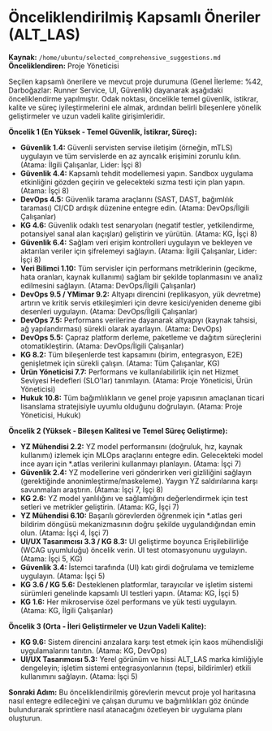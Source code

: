 # Önceliklendirilmiş Kapsamlı Öneriler (ALT_LAS)

**Kaynak:** `/home/ubuntu/selected_comprehensive_suggestions.md`
**Önceliklendiren:** Proje Yöneticisi

Seçilen kapsamlı önerilere ve mevcut proje durumuna (Genel İlerleme: %42, Darboğazlar: Runner Service, UI, Güvenlik) dayanarak aşağıdaki önceliklendirme yapılmıştır. Odak noktası, öncelikle temel güvenlik, istikrar, kalite ve süreç iyileştirmelerini ele almak, ardından belirli bileşenlere yönelik geliştirmeler ve uzun vadeli kalite girişimleridir.

**Öncelik 1 (En Yüksek - Temel Güvenlik, İstikrar, Süreç):**

*   **Güvenlik 1.4:** Güvenli servisten servise iletişim (örneğin, mTLS) uygulayın ve tüm servislerde en az ayrıcalık erişimini zorunlu kılın. (Atama: İlgili Çalışanlar, Lider: İşçi 8)
*   **Güvenlik 4.4:** Kapsamlı tehdit modellemesi yapın. Sandbox uygulama etkinliğini gözden geçirin ve gelecekteki sızma testi için plan yapın. (Atama: İşçi 8)
*   **DevOps 4.5:** Güvenlik tarama araçlarını (SAST, DAST, bağımlılık taraması) CI/CD ardışık düzenine entegre edin. (Atama: DevOps/İlgili Çalışanlar)
*   **KG 4.6:** Güvenlik odaklı test senaryoları (negatif testler, yetkilendirme, potansiyel sanal alan kaçışları) geliştirin ve yürütün. (Atama: KG, İşçi 8)
*   **Güvenlik 6.4:** Sağlam veri erişim kontrolleri uygulayın ve bekleyen ve aktarılan veriler için şifrelemeyi sağlayın. (Atama: İlgili Çalışanlar, Lider: İşçi 8)
*   **Veri Bilimci 1.10:** Tüm servisler için performans metriklerinin (gecikme, hata oranları, kaynak kullanımı) sağlam bir şekilde toplanmasını ve analiz edilmesini sağlayın. (Atama: DevOps/İlgili Çalışanlar)
*   **DevOps 9.5 / YMimar 9.2:** Altyapı direncini (replikasyon, yük devretme) artırın ve kritik servis etkileşimleri için devre kesici/yeniden deneme gibi desenleri uygulayın. (Atama: DevOps/İlgili Çalışanlar)
*   **DevOps 7.5:** Performans verilerine dayanarak altyapıyı (kaynak tahsisi, ağ yapılandırması) sürekli olarak ayarlayın. (Atama: DevOps)
*   **DevOps 5.5:** Çapraz platform derleme, paketleme ve dağıtım süreçlerini otomatikleştirin. (Atama: DevOps/İlgili Çalışanlar)
*   **KG 8.2:** Tüm bileşenlerde test kapsamını (birim, entegrasyon, E2E) genişletmek için sürekli çalışın. (Atama: Tüm Çalışanlar, KG)
*   **Ürün Yöneticisi 7.7:** Performans ve kullanılabilirlik için net Hizmet Seviyesi Hedefleri (SLO'lar) tanımlayın. (Atama: Proje Yöneticisi, Ürün Yöneticisi)
*   **Hukuk 10.8:** Tüm bağımlılıkların ve genel proje yapısının amaçlanan ticari lisanslama stratejisiyle uyumlu olduğunu doğrulayın. (Atama: Proje Yöneticisi, Hukuk)

**Öncelik 2 (Yüksek - Bileşen Kalitesi ve Temel Süreç Geliştirme):**

*   **YZ Mühendisi 2.2:** YZ model performansını (doğruluk, hız, kaynak kullanımı) izlemek için MLOps araçlarını entegre edin. Gelecekteki model ince ayarı için *.atlas verilerini kullanmayı planlayın. (Atama: İşçi 7)
*   **Güvenlik 2.4:** YZ modellerine veri gönderirken veri gizliliğini sağlayın (gerektiğinde anonimleştirme/maskeleme). Yaygın YZ saldırılarına karşı savunmaları araştırın. (Atama: İşçi 7, İşçi 8)
*   **KG 2.6:** YZ model yanlılığını ve sağlamlığını değerlendirmek için test setleri ve metrikler geliştirin. (Atama: KG, İşçi 7)
*   **YZ Mühendisi 6.10:** Başarılı görevlerden öğrenmek için *.atlas geri bildirim döngüsü mekanizmasının doğru şekilde uygulandığından emin olun. (Atama: İşçi 4, İşçi 7)
*   **UI/UX Tasarımcısı 3.3 / KG 8.3:** UI geliştirme boyunca Erişilebilirliğe (WCAG uyumluluğu) öncelik verin. UI test otomasyonunu uygulayın. (Atama: İşçi 5, KG)
*   **Güvenlik 3.4:** İstemci tarafında (UI) katı girdi doğrulama ve temizleme uygulayın. (Atama: İşçi 5)
*   **KG 3.6 / KG 5.6:** Desteklenen platformlar, tarayıcılar ve işletim sistemi sürümleri genelinde kapsamlı UI testleri yapın. (Atama: KG, İşçi 5)
*   **KG 1.6:** Her mikroservise özel performans ve yük testi uygulayın. (Atama: KG, İlgili Çalışanlar)

**Öncelik 3 (Orta - İleri Geliştirmeler ve Uzun Vadeli Kalite):**

*   **KG 9.6:** Sistem direncini arızalara karşı test etmek için kaos mühendisliği uygulamalarını tanıtın. (Atama: KG, DevOps)
*   **UI/UX Tasarımcısı 5.3:** Yerel görünüm ve hissi ALT_LAS marka kimliğiyle dengeleyin; işletim sistemi entegrasyonlarının (tepsi, bildirimler) etkili kullanımını sağlayın. (Atama: İşçi 5)

**Sonraki Adım:** Bu önceliklendirilmiş görevlerin mevcut proje yol haritasına nasıl entegre edileceğini ve çalışan durumu ve bağımlılıkları göz önünde bulundurarak sprintlere nasıl atanacağını özetleyen bir uygulama planı oluşturun.
